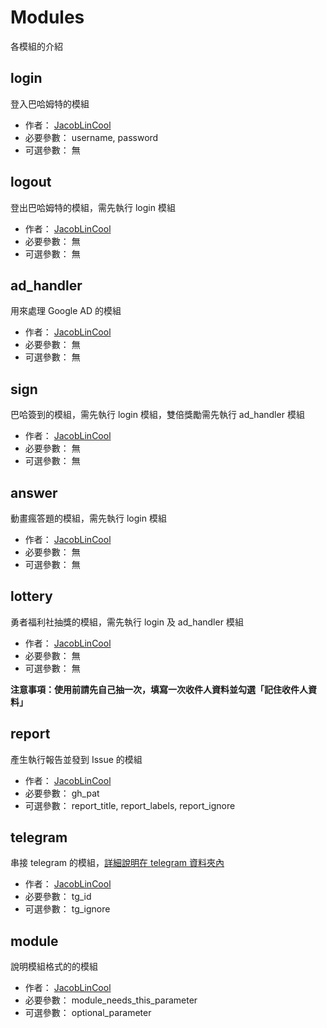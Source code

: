 # Modules
各模組的介紹

## login
登入巴哈姆特的模組
- 作者： [JacobLinCool](https://github.com/JacobLinCool)
- 必要參數： username, password
- 可選參數： 無

## logout
登出巴哈姆特的模組，需先執行 login 模組
- 作者： [JacobLinCool](https://github.com/JacobLinCool)
- 必要參數： 無
- 可選參數： 無

## ad_handler
用來處理 Google AD 的模組
- 作者： [JacobLinCool](https://github.com/JacobLinCool)
- 必要參數： 無
- 可選參數： 無


## sign
巴哈簽到的模組，需先執行 login 模組，雙倍獎勵需先執行 ad_handler 模組
- 作者： [JacobLinCool](https://github.com/JacobLinCool)
- 必要參數： 無
- 可選參數： 無

## answer
動畫瘋答題的模組，需先執行 login 模組
- 作者： [JacobLinCool](https://github.com/JacobLinCool)
- 必要參數： 無
- 可選參數： 無


## lottery
勇者福利社抽獎的模組，需先執行 login 及 ad_handler 模組
- 作者： [JacobLinCool](https://github.com/JacobLinCool)
- 必要參數： 無
- 可選參數： 無

**注意事項：使用前請先自己抽一次，填寫一次收件人資料並勾選「記住收件人資料」**

## report
產生執行報告並發到 Issue 的模組
- 作者： [JacobLinCool](https://github.com/JacobLinCool)
- 必要參數： gh_pat
- 可選參數： report_title, report_labels, report_ignore


## telegram
串接 telegram 的模組，[詳細說明在 telegram 資料夾內](./telegram)
- 作者： [JacobLinCool](https://github.com/JacobLinCool)
- 必要參數： tg_id
- 可選參數： tg_ignore

## module
說明模組格式的的模組
- 作者： [JacobLinCool](https://github.com/JacobLinCool)
- 必要參數： module_needs_this_parameter
- 可選參數： optional_parameter


